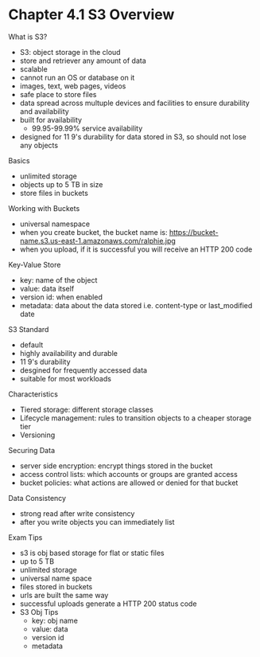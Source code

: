 # Chapter 4.1 S3 Overview

What is S3?
- S3: object storage in the cloud
- store and retriever any amount of data
- scalable
- cannot run an OS or database on it
- images, text, web pages, videos
- safe place to store files
- data spread across multuple devices and facilities to ensure durability and availability
- built for availability 
	- 99.95-99.99% service availability
- designed for 11 9's durability for data stored in S3, so should not lose any objects

Basics
- unlimited storage
- objects up to 5 TB in size
- store files in buckets

Working with Buckets
- universal namespace
- when you create bucket, the bucket name is:	https://bucket-name.s3.us-east-1.amazonaws.com/ralphie.jpg
- when you upload, if it is successful you will receive an HTTP 200 code

Key-Value Store
- key: name of the object
- value: data itself
- version id: when enabled
- metadata: data about the data stored i.e. content-type or last_modified date

S3 Standard
- default
- highly availability and durable
- 11 9's durability
- desgined for frequently accessed data
- suitable for most workloads

Characteristics
- Tiered storage: different storage classes
- Lifecycle management: rules to transition objects to a cheaper storage tier
- Versioning

Securing Data
- server side encryption: encrypt things stored in the bucket
- access control lists: which accounts or groups are granted access
- bucket policies: what actions are allowed or denied for that bucket

Data Consistency
- strong read after write consistency 
-  after you write objects you can immediately list

Exam Tips
- s3 is obj based storage for flat or static files
- up to 5 TB
- unlimited storage
- universal name space
- files stored in buckets
- urls are built the same way
- successful uploads generate a HTTP 200 status code
- S3 Obj Tips
	- key: obj name
	- value: data
	- version id
	- metadata
